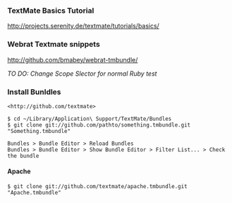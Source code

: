 ### TextMate Basics Tutorial

<http://projects.serenity.de/textmate/tutorials/basics/>


### Webrat Textmate snippets

<http://github.com/bmabey/webrat-tmbundle/>

*TO DO: Change Scope Slector for normal Ruby test*


### Install Bunldles
    
    <http://github.com/textmate>

    $ cd ~/Library/Application\ Support/TextMate/Bundles
    $ git clone git://github.com/pathto/something.tmbundle.git "Something.tmbundle"
    
    Bundles > Bundle Editor > Reload Bundles
    Bundles > Bundle Editor > Show Bundle Editor > Filter List... > Check the bundle
    
#### Apache

    $ git clone git://github.com/textmate/apache.tmbundle.git "Apache.tmbundle"
    